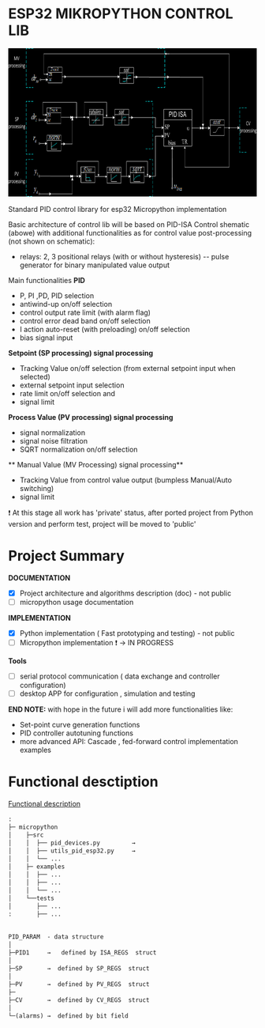 
ESP32 MIKROPYTHON CONTROL LIB
=============================
<img src="https://github.com/2dof/esp_control/blob/main/drawnings/PID_diagram_neg.png" width="750" height="300" />


 

Standard PID control library for esp32 Micropython implementation  
 

Basic architecture of control lib will be based on PID-ISA Control shematic (abowe) with
additional functionalities as for control value post-processing (not shown on schematic):

- relays: 2, 3 positional relays (with or without hysteresis)
-- pulse generator for binary manipulated value output

Main functionalities
**PID**
  - P, PI ,PD, PID selection
  - antiwind-up on/off selection
  - control output rate limit (with alarm flag)
  - control error dead band on/off selection
  - I action auto-reset (with preloading) on/off selection 
  - bias signal input
  
**Setpoint (SP processing) signal processing**
  - Tracking Value on/off selection (from external setpoint input when selected)
  - external setpoint input selection
  - rate limit on/off selection and 
  - signal limit 
  
**Process Value (PV processing) signal processing**
  - signal normalization 
  - signal noise filtration
  - SQRT normalization on/off selection 

** Manual Value (MV Processing) signal processing**
  - Tracking Value from control value output (bumpless Manual/Auto switching)
  - signal limit 
  

:exclamation: 
At this stage all work has 'private' status, after ported project from Python version 
and perform test, project will be moved to 'public'
 

Project Summary
===============
**DOCUMENTATION**
  - [x] Project architecture and algorithms description (doc) - not public 
  - [ ] micropython usage documentation 
 
**IMPLEMENTATION**
  - [x] Python implementation ( Fast prototyping and testing) - not public  
  - [ ] Micropython implementation   :exclamation: → IN PROGRESS
  
**Tools**
  - [ ] serial protocol communication ( data exchange and controller configuration) 
  - [ ] desktop APP for configuration , simulation and testing 

**END NOTE:** with hope in the future i will add more functionalities like:
  - Set-point curve generation functions
  - PID controller autotuning functions
  - more advanced API: Cascade , fed-forward control implementation examples 
 

  
 Functional desctiption 
 ====================== 
 
[Functional description](functional_description.md)

 

```
:
├─ micropython
│    ├─src
│    │  ├── pid_devices.py         → 
│    │  ├── utils_pid_esp32.py     → 
│    │  └── ...
│    ├─ examples
│    │  ├── ...
│    │  ├── ...
│    │  └── ...
│    └──tests   
│       ├── ... 
:       ├── ...

```

```
 
PID_PARAM  - data structure  
│ 
├─PID1     →   defined by ISA_REGS  struct
│        
├─SP       →  defined by SP_REGS  struct 
│  
├─PV       →  defined by PV_REGS  struct
├─
├─CV       →  defined by CV_REGS  struct
│   
└─(alarms) →  defined by bit field 
   

```
